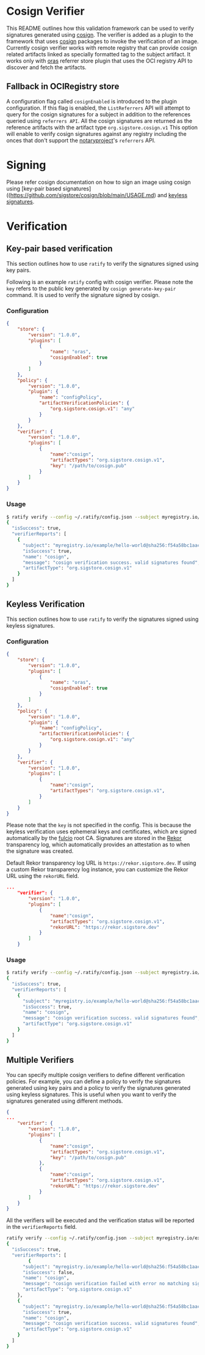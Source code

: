 # Cosign Verifier

This README outlines how this validation framework can be used to verify signatures generated using [cosign](https://github.com/sigstore/cosign/). The verifier is added as a plugin to the framework that uses [cosign](https://github.com/sigstore/cosign/) packages to invoke the verification of an image. Currently cosign verifier works with remote registry that can provide cosign related artifacts linked as specially formatted tag to the subject artifact. It works only with [oras](../../pkg/referrerstore/oras) referrer store plugin that uses the OCI registry API to discover and fetch the artifacts. 

## Fallback in OCIRegistry store
A configuration flag called `cosignEnabled` is introduced to the plugin configuration. If this flag is enabled, the `ListReferrers` API will attempt to query for the cosign signatures for a subject in addition to the references queried using `referrers API`. All the cosign signatures are returned as the reference artifacts with the artifact type `org.sigstore.cosign.v1` This option will enable to verify cosign signatures against any registry including the onces that don't support the [notaryproject](https://github.com/notaryproject)'s `referrers` API. 

# Signing
Please refer cosign documentation on how to sign an image using cosign using [key-pair based signatures]((https://github.com/sigstore/cosign/blob/main/USAGE.md) and [keyless signatures](https://github.com/sigstore/cosign/blob/main/KEYLESS.md).

# Verification

## Key-pair based verification
This section outlines how to use `ratify` to verify the signatures signed using key pairs.

Following is an example `ratify` config with cosign verifier. Please note the `key` refers to the public key generated by `cosign generate-key-pair` command. It is used to verify the signature signed by cosign.

### Configuration

```json
{
    "store": {
        "version": "1.0.0",
        "plugins": [
            {
                "name": "oras",
                "cosignEnabled": true
            }
        ]
    },
    "policy": {
        "version": "1.0.0",
        "plugin": {
            "name": "configPolicy",
            "artifactVerificationPolicies": {
                "org.sigstore.cosign.v1": "any"
            }
        }
    },
    "verifier": {
        "version": "1.0.0",
        "plugins": [
            {
                "name":"cosign",
                "artifactTypes": "org.sigstore.cosign.v1",
                "key": "/path/to/cosign.pub"
            }
        ]
    }
}
```

### Usage

```bash
$ ratify verify --config ~/.ratify/config.json --subject myregistry.io/example/hello-world@sha256:f54a58bc1aac5ea1a25d796ae155dc228b3f0e11d046ae276b39c4bf2f13d8c4
{
  "isSuccess": true,
  "verifierReports": [
    {
      "subject": "myregistry.io/example/hello-world@sha256:f54a58bc1aac5ea1a25d796ae155dc228b3f0e11d046ae276b39c4bf2f13d8c4",
      "isSuccess": true,
      "name": "cosign",
      "message": "cosign verification success. valid signatures found",
      "artifactType": "org.sigstore.cosign.v1"
    }
  ]
}
```

## Keyless Verification
This section outlines how to use `ratify` to verify the signatures signed using keyless signatures.

### Configuration

```json
{
    "store": {
        "version": "1.0.0",
        "plugins": [
            {
                "name": "oras",
                "cosignEnabled": true
            }
        ]
    },
    "policy": {
        "version": "1.0.0",
        "plugin": {
            "name": "configPolicy",
            "artifactVerificationPolicies": {
                "org.sigstore.cosign.v1": "any"
            }
        }
    },
    "verifier": {
        "version": "1.0.0",
        "plugins": [
            {
                "name":"cosign",
                "artifactTypes": "org.sigstore.cosign.v1",
            }
        ]
    }
}
```

Please note that the `key` is not specified in the config. This is because the keyless verification uses ephemeral keys and certificates, which are signed automatically by the [fulcio](https://github.com/sigstore/fulcio) root CA. Signatures are stored in the [Rekor](https://github.com/sigstore/rekor) transparency log, which automatically provides an attestation as to when the signature was created.

Default Rekor transparency log URL is `https://rekor.sigstore.dev`. If using a custom Rekor transparency log instance, you can customize the Rekor URL using the `rekorURL` field.

```json
...
    "verifier": {
        "version": "1.0.0",
        "plugins": [
            {
                "name":"cosign",
                "artifactTypes": "org.sigstore.cosign.v1",
                "rekorURL": "https://rekor.sigstore.dev"
            }
        ]
    }
```

### Usage

```bash
$ ratify verify --config ~/.ratify/config.json --subject myregistry.io/example/hello-world@sha256:f54a58bc1aac5ea1a25d796ae155dc228b3f0e11d046ae276b39c4bf2f13d8c4
{
  "isSuccess": true,
  "verifierReports": [
    {
      "subject": "myregistry.io/example/hello-world@sha256:f54a58bc1aac5ea1a25d796ae155dc228b3f0e11d046ae276b39c4bf2f13d8c4",
      "isSuccess": true,
      "name": "cosign",
      "message": "cosign verification success. valid signatures found",
      "artifactType": "org.sigstore.cosign.v1"
    }
  ]
}
```

## Multiple Verifiers

You can specify multiple cosign verifiers to define different verification policies. For example, you can define a policy to verify the signatures generated using key pairs and a policy to verify the signatures generated using keyless signatures. This is useful when you want to verify the signatures generated using different methods.

```json
{
...
    "verifier": {
        "version": "1.0.0",
        "plugins": [
            {
                "name":"cosign",
                "artifactTypes": "org.sigstore.cosign.v1",
                "key": "/path/to/cosign.pub"
            },
            {
                "name":"cosign",
                "artifactTypes": "org.sigstore.cosign.v1",
                "rekorURL": "https://rekor.sigstore.dev"
            }
        ]
    }
}
```

All the verifiers will be executed and the verification status will be reported in the `verifierReports` field.

```bash
ratify verify --config ~/.ratify/config.json --subject myregistry.io/example/hello-world@sha256:f54a58bc1aac5ea1a25d796ae155dc228b3f0e11d046ae276b39c4bf2f13d8c4
{
  "isSuccess": true,
  "verifierReports": [
        {
      "subject": "myregistry.io/example/hello-world@sha256:f54a58bc1aac5ea1a25d796ae155dc228b3f0e11d046ae276b39c4bf2f13d8c4",
      "isSuccess": false,
      "name": "cosign",
      "message": "cosign verification failed with error no matching signatures:\ninvalid signature when validating ASN.1 encoded signature\n invalid signature when validating ASN.1 encoded signature",
      "artifactType": "org.sigstore.cosign.v1"
    },
    {
      "subject": "myregistry.io/example/hello-world@sha256:f54a58bc1aac5ea1a25d796ae155dc228b3f0e11d046ae276b39c4bf2f13d8c4",
      "isSuccess": true,
      "name": "cosign",
      "message": "cosign verification success. valid signatures found",
      "artifactType": "org.sigstore.cosign.v1"
    }
  ]
}
```
